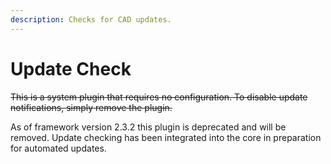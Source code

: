 ```yaml
---
description: Checks for CAD updates.
---
```


# Update Check

~~This is a system plugin that requires no configuration. To disable update notifications, simply remove the plugin.~~

As of framework version 2.3.2 this plugin is deprecated and will be removed. Update checking has been integrated into the core in preparation for automated updates.

